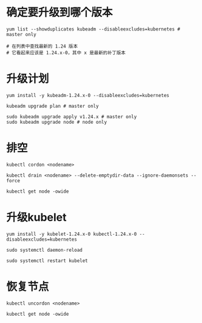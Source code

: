 
# 确定要升级到哪个版本

```shell
yum list --showduplicates kubeadm --disableexcludes=kubernetes # master only

# 在列表中查找最新的 1.24 版本
# 它看起来应该是 1.24.x-0，其中 x 是最新的补丁版本
```

# 升级计划

```shell
yum install -y kubeadm-1.24.x-0 --disableexcludes=kubernetes

kubeadm upgrade plan # master only

sudo kubeadm upgrade apply v1.24.x # master only
sudo kubeadm upgrade node # node only

```

# 排空

```shell
kubectl cordon <nodename>

kubectl drain <nodename> --delete-emptydir-data --ignore-daemonsets --force

kubectl get node -owide
```

# 升级kubelet

```shell
yum install -y kubelet-1.24.x-0 kubectl-1.24.x-0 --disableexcludes=kubernetes

sudo systemctl daemon-reload

sudo systemctl restart kubelet
```

# 恢复节点

```shell
kubectl uncordon <nodename>

kubectl get node -owide
```